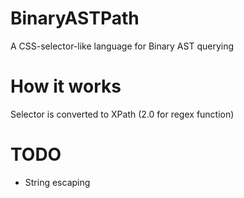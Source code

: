 # BinaryASTPath
A CSS-selector-like language for Binary AST querying

# How it works
Selector is converted to XPath (2.0 for regex function)

# TODO
* String escaping
